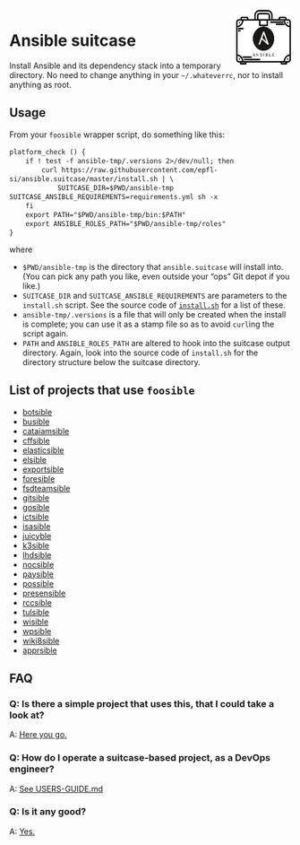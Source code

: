 <img align="right" width="100" height="100" src="./img/ansible-suitcase.png" />

# Ansible suitcase

Install Ansible and its dependency stack into a temporary directory.
No need to change anything in your `~/.whateverrc`, nor to install
anything as root.

## Usage

From your `foosible` wrapper script, do something like this:

```
platform_check () {
    if ! test -f ansible-tmp/.versions 2>/dev/null; then
        curl https://raw.githubusercontent.com/epfl-si/ansible.suitcase/master/install.sh | \
            SUITCASE_DIR=$PWD/ansible-tmp SUITCASE_ANSIBLE_REQUIREMENTS=requirements.yml sh -x
    fi
    export PATH="$PWD/ansible-tmp/bin:$PATH"
    export ANSIBLE_ROLES_PATH="$PWD/ansible-tmp/roles"
}
```

where

- `$PWD/ansible-tmp` is the directory that `ansible.suitcase` will install into. (You can pick any path you like, even outside your “ops” Git depot if you like.)
- `SUITCASE_DIR` and `SUITCASE_ANSIBLE_REQUIREMENTS` are parameters to the `install.sh` script. See the source code of [`install.sh`](./install.sh) for a list of these.
- `ansible-tmp/.versions` is a file that will only be created when the install is complete; you can use it as a stamp file so as to avoid `curl`ing the script again.
- `PATH` and `ANSIBLE_ROLES_PATH` are altered to hook into the suitcase output directory. Again, look into the source code of `install.sh` for the directory structure below the suitcase directory.


## List of projects that use `foosible`

* [botsible](https://github.com/SaphireVert/gitlabot/blob/master/ansible/botsible)
* [busible](https://github.com/epfl-si/businesscard.ops/blob/main/ansible/busible)
* [cataiamsible](https://github.com/epfl-si/catalyse-iam.ops/blob/main/cataiamsible)
* [cffsible](https://github.com/epfl-si/ticketshop.ops/blob/main/cffsible)
* [elasticsible](https://github.com/epfl-si/search_inside/blob/main/ansible/elasticsible)
* [elsible](https://gitlab.epfl.ch/cangiani/esign-ops/-/blob/master/elsible)
* [exportsible](https://github.com/epfl-si/infoscience-exports/blob/master/ansible/exportsible)
* [foresible](https://github.com/epfl-si/idevfsd.foreman/blob/master/foresible)
* [fsdteamsible](https://github.com/epfl-fsd/fsd.team/blob/master/fsdteamsible)
* [gitsible](https://gitlab.com/epfl-isasfsd/gitlab-docker/-/blob/master/ansible/gitsible)
* [gosible](https://gitlab.com/epfl-isasfsd/go-ops/-/blob/master/ansible/gosible)
* [ictsible](https://github.com/ponsfrilus/ict-bot/blob/master/ops/ansible/ictsible)
* [isasible](https://github.com/epfl-si/isa-monitoring/blob/master/ansible/isasible)
* [juicyble](https://github.com/epfl-dojo/juice-shop-ansible/blob/master/juicyble)
* [k3sible](https://github.com/epfl-dojo/k3s-ansible/blob/master/k3sible)
* [lhdsible](https://gitlab.epfl.ch/lhd/ops/-/blob/master/lhdsible)
* [nocsible](https://github.com/epfl-si/external-noc/blob/master/nocsible)
* [paysible](https://github.com/epfl-si/payonline.ops/blob/master/paysible)
* [possible](https://gitlab.epfl.ch/si-idevfsd/people-dev/-/blob/master/ops/possible)
* [presensible](https://github.com/epfl-fsd/presence_bot/blob/main/ansible/presensible)
* [rccsible](https://github.com/epfl-si/rcc/blob/master/ansible/rccsible)
* [tulsible](https://github.com/epfl-si/ops.tuleap/blob/master/tulsible)
* [wisible](https://gitlab.epfl.ch/si-idevfsd/wikijs-ops/-/blob/master/wisible)
* [wpsible](https://github.com/epfl-si/wp-ops/blob/master/ansible/wpsible)
* [wiki8sible](https://gitlab.com/epfl-dojo/wikijs-microk8s/-/blob/main/wiki8sible)
* [apprsible](https://gitlab.epfl.ch/si-idevfsd/vmapprentis-deploy/-/blob/main/ansible/apprsible)


## FAQ

### Q: Is there a simple project that uses this, that I could take a look at?

A: [Here you go.](https://github.com/epfl-si/ops.tuleap/tree/ansible-starterpack)

### Q: How do I operate a suitcase-based project, as a DevOps engineer?

A: [See USERS-GUIDE.md](USERS-GUIDE.md)

### Q: Is it any good?

A: [Yes.](https://news.ycombinator.com/item?id=3067434)
